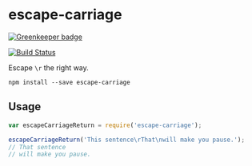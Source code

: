 # escape-carriage

[![Greenkeeper badge](https://badges.greenkeeper.io/lgeiger/escape-carriage.svg)](https://greenkeeper.io/)

[![Build Status](https://travis-ci.org/lgeiger/escape-carriage.svg?branch=master)](https://travis-ci.org/lgeiger/escape-carriage)

Escape `\r` the right way.

```
npm install --save escape-carriage
```

## Usage

```javascript
var escapeCarriageReturn = require('escape-carriage');

escapeCarriageReturn('This sentence\rThat\nwill make you pause.');
// That sentence
// will make you pause.
```

